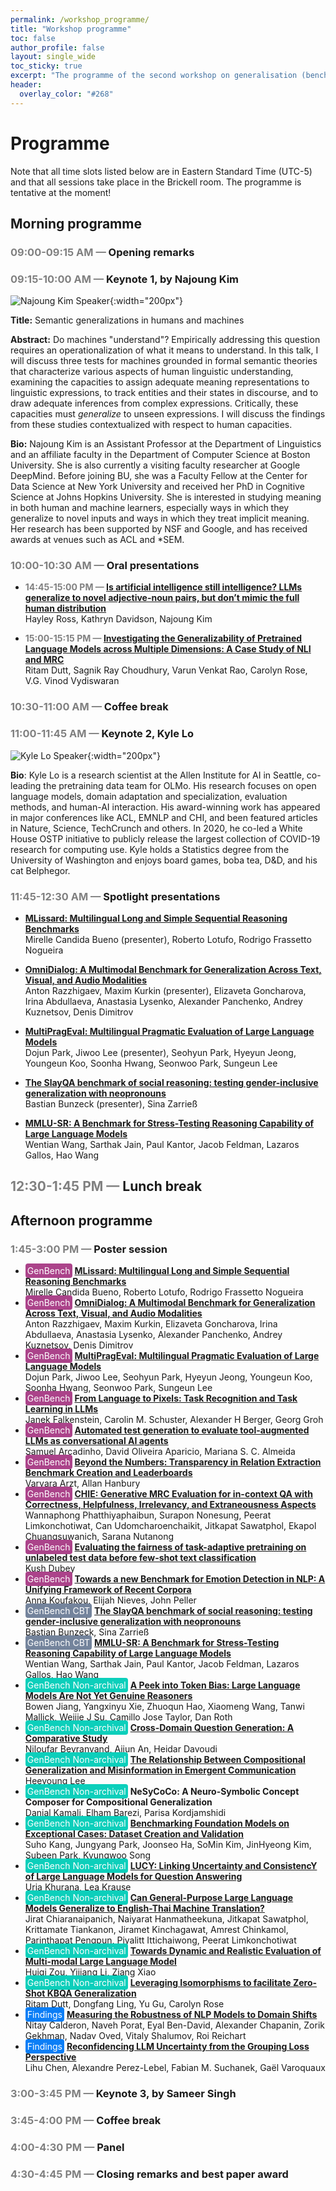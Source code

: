 ```yaml
---
permalink: /workshop_programme/
title: "Workshop programme"
toc: false
author_profile: false
layout: single_wide
toc_sticky: true
excerpt: "The programme of the second workshop on generalisation (benchmarking) in NLP"
header:
  overlay_color: "#268"
---
```


# Programme

Note that all time slots listed below are in Eastern Standard Time (UTC-5) and that all sessions take place in the Brickell room. The programme is tentative at the moment!

## Morning programme

### <span style="color:grey">09:00-09:15 AM —</span> Opening remarks
### <span style="color:grey">09:15-10:00 AM —</span> Keynote 1, by Najoung Kim

![Najoung Kim Speaker](/img/speakers/najoung.png){:width="200px"}

<b>Title:</b> Semantic generalizations in humans and machines <br />

<b>Abstract:</b> Do machines "understand"? Empirically addressing this question requires an operationalization of what it means to understand. In this talk, I will discuss three tests for machines grounded in formal semantic theories that characterize various aspects of human linguistic understanding, examining the capacities to assign adequate meaning representations to linguistic expressions, to track entities and their states in discourse, and to draw adequate inferences from complex expressions. Critically, these capacities must _generalize_ to unseen expressions. I will discuss the findings from these studies contextualized with respect to human capacities.

<b>Bio:</b> Najoung Kim is an Assistant Professor at the Department of Linguistics and an affiliate faculty in the Department of Computer Science at Boston University. She is also currently a visiting faculty researcher at Google DeepMind. Before joining BU, she was a Faculty Fellow at the Center for Data Science at New York University and received her PhD in Cognitive Science at Johns Hopkins University. She is interested in studying meaning in both human and machine learners, especially ways in which they generalize to novel inputs and ways in which they treat implicit meaning. Her research has been supported by NSF and Google, and has received awards at venues such as ACL and *SEM.

### <span style="color:grey">10:00-10:30 AM —</span> Oral presentations

- <b><span style="color:grey">14:45-15:00 PM — </span> [Is artificial intelligence still intelligence? LLMs generalize to novel adjective-noun pairs, but don’t mimic the full human distribution](https://aclanthology.org/2024.genbench-1.9.pdf) </b><br>
Hayley Ross, Kathryn Davidson, Najoung Kim

- <b><span style="color:grey">15:00-15:15 PM — </span> [Investigating the Generalizability of Pretrained Language Models across Multiple Dimensions: A Case Study of NLI and MRC](https://aclanthology.org/2024.genbench-1.11.pdf)</b><br>
Ritam Dutt, Sagnik Ray Choudhury, Varun Venkat Rao, Carolyn Rose, V.G. Vinod Vydiswaran

### <span style="color:grey">10:30-11:00 AM —</span> Coffee break

### <span style="color:grey">11:00-11:45 AM —</span> Keynote 2, Kyle Lo

![Kyle Lo Speaker](/img/speakers/kyle.jpg){:width="200px"}

<b>Bio</b>: Kyle Lo is a research scientist at the Allen Institute for AI in Seattle, co-leading the pretraining data team for OLMo. His research focuses on open language models, domain adaptation and specialization, evaluation methods, and human-AI interaction. His award-winning work has appeared in major conferences like ACL, EMNLP and CHI, and been featured articles in Nature, Science, TechCrunch and others. In 2020, he co-led a White House OSTP initiative to publicly release the largest collection of COVID-19 research for computing use. Kyle holds a Statistics degree from the University of Washington and enjoys board games, boba tea, D&D, and his cat Belphegor.

### <span style="color:grey">11:45-12:30 AM —</span> Spotlight presentations

- <b>[MLissard: Multilingual Long and Simple Sequential Reasoning Benchmarks](https://aclanthology.org/2024.genbench-1.6.pdf) </b><br>
Mirelle Candida Bueno (presenter), Roberto Lotufo, Rodrigo Frassetto Nogueira

- <b>[OmniDialog: A Multimodal Benchmark for Generalization Across Text, Visual, and Audio Modalities](https://aclanthology.org/2024.genbench-1.12.pdf)</b><br>
Anton Razzhigaev, Maxim Kurkin (presenter), Elizaveta Goncharova, Irina Abdullaeva, Anastasia Lysenko, Alexander Panchenko, Andrey Kuznetsov, Denis Dimitrov

- <b>[MultiPragEval: Multilingual Pragmatic Evaluation of Large Language Models](https://aclanthology.org/2024.genbench-1.7.pdf)</b><br>
Dojun Park, Jiwoo Lee (presenter), Seohyun Park, Hyeyun Jeong, Youngeun Koo, Soonha Hwang, Seonwoo Park, Sungeun Lee

- <b>[The SlayQA benchmark of social reasoning: testing gender-inclusive generalization with neopronouns](https://aclanthology.org/2024.genbench-1.3.pdf)</b><br>
Bastian Bunzeck (presenter), Sina Zarrieß

- <b>[MMLU-SR: A Benchmark for Stress-Testing Reasoning Capability of Large Language Models](https://aclanthology.org/2024.genbench-1.5.pdf)</b><br>
Wentian Wang, Sarthak Jain, Paul Kantor, Jacob Feldman, Lazaros Gallos, Hao Wang

## <span style="color:grey"> 12:30-1:45 PM —</span> Lunch break


## Afternoon programme

### <span style="color:grey">1:45-3:00 PM —</span> Poster session

<ul>
  <li>
      <span style="color:#ffffff; background-color: #ab438a; border-radius:4px; padding:3px">GenBench</span> <b><a href="https://aclanthology.org/2024.genbench-1.6.pdf">MLissard: Multilingual Long and Simple Sequential Reasoning Benchmarks</a></b> <br>
      Mirelle Candida Bueno, Roberto Lotufo, Rodrigo Frassetto Nogueira
  </li>
  <li>
      <span style="color:#ffffff; background-color: #ab438a; border-radius:4px; padding:3px">GenBench</span> <a href="https://aclanthology.org/2024.genbench-1.12.pdf"><b>OmniDialog: A Multimodal Benchmark for Generalization Across Text, Visual, and Audio Modalities</b></a> <br>
      Anton Razzhigaev, Maxim Kurkin, Elizaveta Goncharova, Irina Abdullaeva, Anastasia Lysenko, Alexander Panchenko, Andrey Kuznetsov, Denis Dimitrov
  </li>
  <li>
      <span style="color:#ffffff; background-color: #ab438a; border-radius:4px; padding:3px">GenBench</span> <a href="https://aclanthology.org/2024.genbench-1.7.pdf"><b>MultiPragEval: Multilingual Pragmatic Evaluation of Large Language Models</b></a> <br>
      Dojun Park, Jiwoo Lee, Seohyun Park, Hyeyun Jeong, Youngeun Koo, Soonha Hwang, Seonwoo Park, Sungeun Lee
  </li>
  <li>
      <span style="color:#ffffff; background-color: #ab438a; border-radius:4px; padding:3px">GenBench</span> <a href="https://aclanthology.org/2024.genbench-1.2.pdf"><b>From Language to Pixels: Task Recognition and Task Learning in LLMs</b></a><br>
      Janek Falkenstein, Carolin M. Schuster, Alexander H Berger, Georg Groh
  </li>
  <li>
      <span style="color:#ffffff; background-color: #ab438a; border-radius:4px; padding:3px">GenBench</span> <a href="https://aclanthology.org/2024.genbench-1.4.pdf"><b>Automated test generation to evaluate tool-augmented LLMs as conversational AI agents</b></a> <br>
      Samuel Arcadinho, David Oliveira Aparicio, Mariana S. C. Almeida
  </li>
  <li>
      <span style="color:#ffffff; background-color: #ab438a; border-radius:4px; padding:3px">GenBench</span> <a href="https://aclanthology.org/2024.genbench-1.8.pdf"><b>Beyond the Numbers: Transparency in Relation Extraction Benchmark Creation and Leaderboards</b></a><br>
      Varvara Arzt, Allan Hanbury
  </li>
  <li>
      <span style="color:#ffffff; background-color: #ab438a; border-radius:4px; padding:3px">GenBench</span> <a href="https://aclanthology.org/2024.genbench-1.10.pdf"><b>CHIE: Generative MRC Evaluation for in-context QA with Correctness, Helpfulness, Irrelevancy, and Extraneousness Aspects</b></a> <br>
      Wannaphong Phatthiyaphaibun, Surapon Nonesung, Peerat Limkonchotiwat, Can Udomcharoenchaikit, Jitkapat Sawatphol, Ekapol Chuangsuwanich, Sarana Nutanong
  </li>
  <li>
      <span style="color:#ffffff; background-color: #ab438a; border-radius:4px; padding:3px">GenBench</span> <a href="https://aclanthology.org/2024.genbench-1.1.pdf"><b>Evaluating the fairness of task-adaptive pretraining on unlabeled test data before few-shot text classification</b></a> <br>
      Kush Dubey
  </li>
  <li>
      <span style="color:#ffffff; background-color: #ab438a; border-radius:4px; padding:3px">GenBench</span> <a href="https://aclanthology.org/2024.genbench-1.13.pdf"><b>Towards a new Benchmark for Emotion Detection in NLP: A Unifying Framework of Recent Corpora</b></a> <br>
      Anna Koufakou, Elijah Nieves, John Peller
  </li>  
  <li>
      <span style="color:#ffffff; background-color: #74849c; border-radius:4px; padding:3px">GenBench CBT</span> <a href="https://aclanthology.org/2024.genbench-1.3.pdf"><b>The SlayQA benchmark of social reasoning: testing gender-inclusive generalization with neopronouns</b></a> <br>
      Bastian Bunzeck, Sina Zarrieß
  </li>
  <li>
      <span style="color:#ffffff; background-color: #74849c; border-radius:4px; padding:3px">GenBench CBT</span> <a href="https://aclanthology.org/2024.genbench-1.5.pdf"><b>MMLU-SR: A Benchmark for Stress-Testing Reasoning Capability of Large Language Models</b></a> <br>
      Wentian Wang, Sarthak Jain, Paul Kantor, Jacob Feldman, Lazaros Gallos, Hao Wang
  </li>
  <li>
      <span style="color:#ffffff; background-color: #0ccfbb; border-radius:4px; padding:3px">GenBench Non-archival</span> <a href="/assets/extended_abstracts_2023/18_A_Peek_into_Token_Bias_Larg.pdf"><b>A Peek into Token Bias: Large Language Models Are Not Yet Genuine Reasoners</b></a> <br>
      Bowen Jiang, Yangxinyu Xie, Zhuoqun Hao, Xiaomeng Wang, Tanwi Mallick, Weijie J Su, Camillo Jose Taylor, Dan Roth
  </li>
  <li>
      <span style="color:#ffffff; background-color: #0ccfbb; border-radius:4px; padding:3px">GenBench Non-archival</span> <a href="/assets/extended_abstracts_2023/24_Cross_Domain_Question_Gener.pdf"><b>Cross-Domain Question Generation: A Comparative Study</b> </a> <br>
      Niloufar Beyranvand, Aijun An, Heidar Davoudi
  </li>
  <li>
      <span style="color:#ffffff; background-color: #0ccfbb; border-radius:4px; padding:3px">GenBench Non-archival</span> <a href="/assets/extended_abstracts_2023/19_The_Relationship_Between_Co.pdf"><b>The Relationship Between Compositional Generalization and Misinformation in Emergent Communication</b></a> <br>
      Heeyoung Lee
  </li>
  <li>
      <span style="color:#ffffff; background-color: #0ccfbb; border-radius:4px; padding:3px">GenBench Non-archival</span> <b>NeSyCoCo: A Neuro-Symbolic Concept Composer for Compositional Generalization</b> <br>
      Danial Kamali, Elham Barezi, Parisa Kordjamshidi
  </li>
  <li>
      <span style="color:#ffffff; background-color: #0ccfbb; border-radius:4px; padding:3px">GenBench Non-archival</span> <a href="/assets/extended_abstracts_2023/14_Benchmarking_Foundation_Mod.pdf"><b>Benchmarking Foundation Models on Exceptional Cases: Dataset Creation and Validation</b></a> <br>
      Suho Kang, Jungyang Park, Joonseo Ha, SoMin Kim, JinHyeong Kim, Subeen Park, Kyungwoo Song
  </li>
  <li>
      <span style="color:#ffffff; background-color: #0ccfbb; border-radius:4px; padding:3px">GenBench Non-archival</span> <a href="/assets/extended_abstracts_2023/31_LUCY_Linking_Uncertainty_an.pdf"><b>LUCY: Linking Uncertainty and ConsistencY of Large Language Models for Question Answering</b></a> <br>
      Urja Khurana, Lea Krause
  </li>
  <li>
      <span style="color:#ffffff; background-color: #0ccfbb; border-radius:4px; padding:3px">GenBench Non-archival</span> <a href="/assets/extended_abstracts_2023/15_Can_General_Purpose_Large_L.pdf"><b>Can General-Purpose Large Language Models Generalize to English-Thai Machine Translation?</b></a> <br> 
      Jirat Chiaranaipanich, Naiyarat Hanmatheekuna, Jitkapat Sawatphol, Krittamate Tiankanon, Jiramet Kinchagawat, Amrest Chinkamol, Parinthapat Pengpun, Piyalitt Ittichaiwong, Peerat Limkonchotiwat
  </li>
  <li>
      <span style="color:#ffffff; background-color: #0ccfbb; border-radius:4px; padding:3px">GenBench Non-archival</span> <a href="/assets/extended_abstracts_2023/30_Towards_Dynamic_and_Realist.pdf"><b>Towards Dynamic and Realistic Evaluation of Multi-modal Large Language Model</b></a> <br>
      Huiqi Zou, Yijiang Li, Ziang Xiao
  </li>
  <li>
      <span style="color:#ffffff; background-color: #0ccfbb; border-radius:4px; padding:3px">GenBench Non-archival</span> <a href="/assets/extended_abstracts_2023/34_Leveraging_Isomorphisms_to_.pdf"><b>Leveraging Isomorphisms to facilitate Zero-Shot KBQA Generalization</b></a> <br>
      Ritam Dutt, Dongfang Ling, Yu Gu, Carolyn Rose
  </li>
  <li>
      <span style="color:#ffffff; background-color: #0b7ef6; border-radius:4px; padding:3px">Findings</span> <a href="https://arxiv.org/abs/2306.00168"><b>Measuring the Robustness of NLP Models to Domain Shifts</b></a> <br>
      Nitay Calderon, Naveh Porat, Eyal Ben-David, Alexander Chapanin, Zorik Gekhman, Nadav Oved, Vitaly Shalumov, Roi Reichart
  </li>
  <li>
      <span style="color:#ffffff; background-color: #0b7ef6; border-radius:4px; padding:3px">Findings</span> <a href="https://arxiv.org/abs/2402.04957v3"><b>Reconfidencing LLM Uncertainty from the Grouping Loss Perspective</b></a> <br>
      Lihu Chen, Alexandre Perez-Lebel, Fabian M. Suchanek, Gaël Varoquaux
  </li>
</ul>

### <span style="color:grey">3:00-3:45 PM —</span> Keynote 3, by Sameer Singh
### <span style="color:grey">3:45-4:00 PM —</span> Coffee break
### <span style="color:grey">4:00-4:30 PM —</span> Panel
### <span style="color:grey">4:30-4:45 PM —</span> Closing remarks and best paper award
